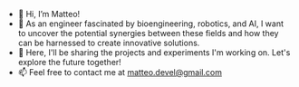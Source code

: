 - 👋 Hi, I’m Matteo!
- 👀 As an engineer fascinated by bioengineering, robotics, and AI, I want to uncover the potential synergies between these fields and how they can be harnessed to create innovative solutions.
- 🚀 Here, I'll be sharing the projects and experiments I'm working on. Let's explore the future together!
- 📫 Feel free to contact me at matteo.devel@gmail.com
